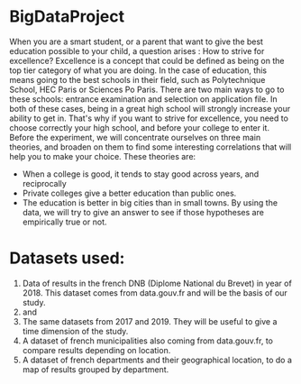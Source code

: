 # BigDataProject

When you are a smart student, or a parent that want to give the
best education possible to your child, a question arises : How to
strive for excellence?
Excellence is a concept that could be defined as being on the top
tier category of what you are doing. In the case of education, this
means going to the best schools in their field, such as
Polytechnique School, HEC Paris or Sciences Po Paris.
There are two main ways to go to these schools: entrance
examination and selection on application file. In both of these
cases, being in a great high school will strongly increase your
ability to get in.
That's why if you want to strive for excellence, you need to choose
correctly your high school, and before your college to enter it.
Before the experiment, we will concentrate ourselves on three main
theories, and broaden on them to find some interesting correlations
that will help you to make your choice. These theories are:
- When a college is good, it tends to stay good across years, and
reciprocally
- Private colleges give a better education than public ones.
- The education is better in big cities than in small towns.
By using the data, we will try to give an answer to see if those
hypotheses are empirically true or not.

# Datasets used:
1. Data of results in the french DNB (Diplome National du Brevet) in year of 2018. This
dataset comes from data.gouv.fr and will be the basis of our study.
2. and
3. The same datasets from 2017 and 2019. They will be useful to give a time dimension of
the study.
4. A dataset of french municipalities also coming from data.gouv.fr, to compare results
depending on location.
5. A dataset of french departments and their geographical location, to do a map of results
grouped by department.
